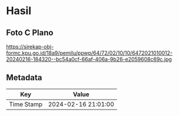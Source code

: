 # Hasil

## Foto C Plano

https://sirekap-obj-formc.kpu.go.id/18a9/pemilu/ppwp/64/72/02/10/10/6472021010012-20240216-184320--bc54a0cf-66af-406a-9b26-e2059608c69c.jpg


## Metadata

| Key        | Value               |
| ---------- | ------------------- |
| Time Stamp | 2024-02-16 21:01:00 |




